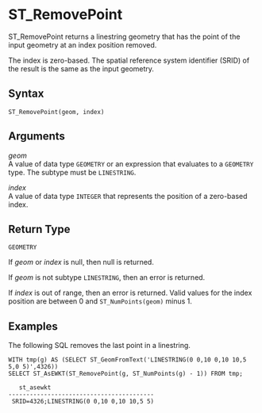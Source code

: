 # ST\_RemovePoint<a name="ST_RemovePoint-function"></a>

ST\_RemovePoint returns a linestring geometry that has the point of the input geometry at an index position removed\. 

The index is zero\-based\. The spatial reference system identifier \(SRID\) of the result is the same as the input geometry\. 

## Syntax<a name="ST_RemovePoint-function-syntax"></a>

```
ST_RemovePoint(geom, index)
```

## Arguments<a name="ST_RemovePoint-function-arguments"></a>

 *geom*   
A value of data type `GEOMETRY` or an expression that evaluates to a `GEOMETRY` type\. The subtype must be `LINESTRING`\. 

 *index*   
A value of data type `INTEGER` that represents the position of a zero\-based index\. 

## Return Type<a name="ST_RemovePoint-function-return"></a>

`GEOMETRY` 

If *geom* or *index* is null, then null is returned\. 

If *geom* is not subtype `LINESTRING`, then an error is returned\. 

If *index* is out of range, then an error is returned\. Valid values for the index position are between 0 and `ST_NumPoints(geom)` minus 1\. 

## Examples<a name="ST_RemovePoint-function-examples"></a>

The following SQL removes the last point in a linestring\. 

```
WITH tmp(g) AS (SELECT ST_GeomFromText('LINESTRING(0 0,10 0,10 10,5 5,0 5)',4326))
SELECT ST_AsEWKT(ST_RemovePoint(g, ST_NumPoints(g) - 1)) FROM tmp;
```

```
   st_asewkt
-----------------------------------------
 SRID=4326;LINESTRING(0 0,10 0,10 10,5 5)
```